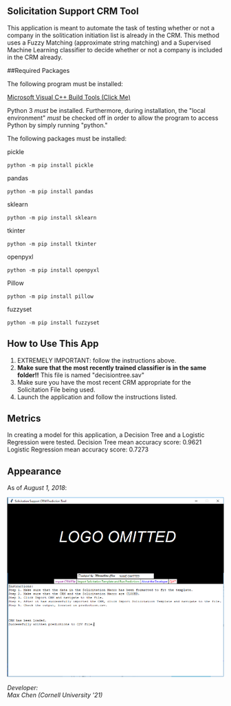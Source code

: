## Solicitation Support CRM Tool

This application is meant to automate the task of testing whether or not a company in the solitication initiation list is already in the CRM. 
This method uses a Fuzzy Matching (approximate string matching) and a Supervised Machine Learning classifier to decide whether or not a company is included in the CRM already.

##Required Packages

The following program must be installed:

<a href="https://visualstudio.microsoft.com/downloads/#build-tools-for-visual-studio-2017">Microsoft Visual C++ Build Tools (Click Me)</a>

Python 3 *must* be installed. Furthermore, during installation, the "local environment" *must* be checked off in order to allow the program to access Python by simply running "python."

The following packages must be installed:

pickle

	python -m pip install pickle

pandas
	
	python -m pip install pandas

sklearn

	python -m pip install sklearn

tkinter

	python -m pip install tkinter

openpyxl

	python -m pip install openpyxl

Pillow

	python -m pip install pillow

fuzzyset

	python -m pip install fuzzyset



## **How to Use This App**

1. EXTREMELY IMPORTANT: follow the instructions above.
2. <strong>Make sure that the most recently trained classifier is in the same folder!!</strong> This file is named "decisiontree.sav"
3. Make sure you have the most recent CRM appropriate for the Solicitation File being used.
4. Launch the application and follow the instructions listed.

## Metrics
In creating a model for this application, a Decision Tree and a Logistic Regression were tested.
Decision Tree mean accuracy score: 0.9621
Logistic Regression mean accuracy score: 0.7273

## Appearance

As of <i>August 1, 2018</i>:

![Screenshot](https://github.com/maxlchen/summer-2018/blob/master/Decision%20Tree%20Powered%20Solicitation%20Support%20CRM%20Tool/image/gui-screenshot.png)

*Developer:*<br/>
*Max Chen (Cornell University '21)*








